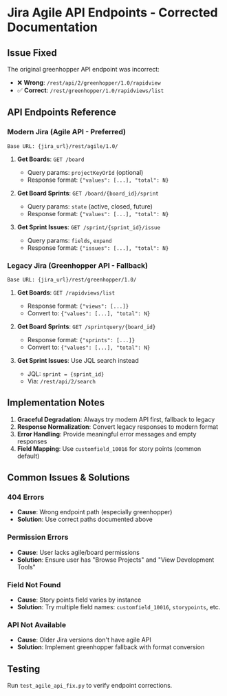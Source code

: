 # Jira Agile API Endpoints - Corrected Documentation

## Issue Fixed
The original greenhopper API endpoint was incorrect:
- ❌ **Wrong**: `/rest/api/2/greenhopper/1.0/rapidview`
- ✅ **Correct**: `/rest/greenhopper/1.0/rapidviews/list`

## API Endpoints Reference

### Modern Jira (Agile API - Preferred)
```
Base URL: {jira_url}/rest/agile/1.0/
```

1. **Get Boards**: `GET /board`
   - Query params: `projectKeyOrId` (optional)
   - Response format: `{"values": [...], "total": N}`

2. **Get Board Sprints**: `GET /board/{board_id}/sprint`
   - Query params: `state` (active, closed, future)
   - Response format: `{"values": [...], "total": N}`

3. **Get Sprint Issues**: `GET /sprint/{sprint_id}/issue`
   - Query params: `fields`, `expand`
   - Response format: `{"issues": [...], "total": N}`

### Legacy Jira (Greenhopper API - Fallback)
```
Base URL: {jira_url}/rest/greenhopper/1.0/
```

1. **Get Boards**: `GET /rapidviews/list`
   - Response format: `{"views": [...]}`
   - Convert to: `{"values": [...], "total": N}`

2. **Get Board Sprints**: `GET /sprintquery/{board_id}`
   - Response format: `{"sprints": [...]}`
   - Convert to: `{"values": [...], "total": N}`

3. **Get Sprint Issues**: Use JQL search instead
   - JQL: `sprint = {sprint_id}`
   - Via: `/rest/api/2/search`

## Implementation Notes

1. **Graceful Degradation**: Always try modern API first, fallback to legacy
2. **Response Normalization**: Convert legacy responses to modern format
3. **Error Handling**: Provide meaningful error messages and empty responses
4. **Field Mapping**: Use `customfield_10016` for story points (common default)

## Common Issues & Solutions

### 404 Errors
- **Cause**: Wrong endpoint path (especially greenhopper)
- **Solution**: Use correct paths documented above

### Permission Errors
- **Cause**: User lacks agile/board permissions
- **Solution**: Ensure user has "Browse Projects" and "View Development Tools"

### Field Not Found
- **Cause**: Story points field varies by instance
- **Solution**: Try multiple field names: `customfield_10016`, `storypoints`, etc.

### API Not Available
- **Cause**: Older Jira versions don't have agile API
- **Solution**: Implement greenhopper fallback with format conversion

## Testing
Run `test_agile_api_fix.py` to verify endpoint corrections.
